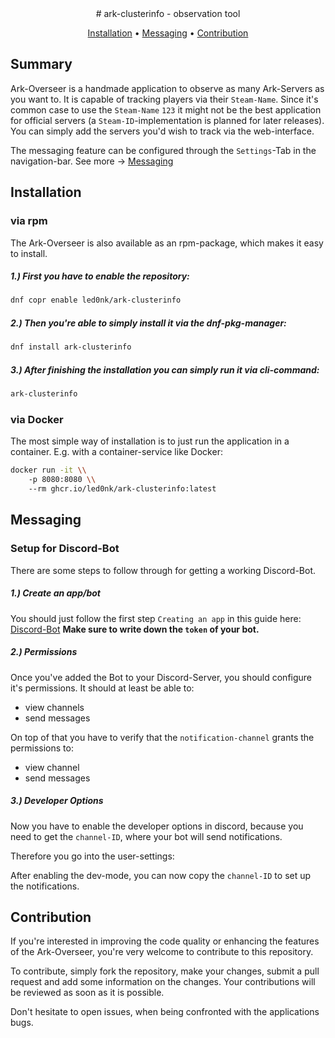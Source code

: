 <center>
# ark-clusterinfo - observation tool

[Installation](#-installation)
•
[Messaging](#-messaging)
•
[Contribution](#-contribution)
</center>




## Summary

Ark-Overseer is a handmade application to observe as many Ark-Servers as you want to.
It is capable of tracking players via their `Steam-Name`. Since it's common case to use
the `Steam-Name` `123` it might not be the best application for official servers (a `Steam-ID`-implementation is planned for later releases).
You can simply add the servers you'd wish to track via the web-interface.

The messaging feature can be configured through the `Settings`-Tab in the navigation-bar.
See more -> [Messaging](#-messaging)

## Installation

### via rpm

The Ark-Overseer is also available as an rpm-package, which makes it easy to install.

##### 1.) First you have to enable the repository:

```sh 
dnf copr enable led0nk/ark-clusterinfo
```

##### 2.) Then you're able to simply install it via the dnf-pkg-manager:

```sh 
dnf install ark-clusterinfo
```

##### 3.) After finishing the installation you can simply run it via cli-command:

```sh 
ark-clusterinfo
```

### via Docker

The most simple way of installation is to just run the application in a container.
E.g. with a container-service like Docker:

```sh 
docker run -it \\
    -p 8080:8080 \\
    --rm ghcr.io/led0nk/ark-clusterinfo:latest
```

## Messaging 

### Setup for Discord-Bot

There are some steps to follow through for getting a working Discord-Bot.

##### 1.) Create an app/bot

You should just follow the first step `Creating an app` in this guide here:
[Discord-Bot](https://discord.com/developers/docs/quick-start/getting-started)
**Make sure to write down the `token` of your bot.**

##### 2.) Permissions

Once you've added the Bot to your Discord-Server, you should configure it's permissions.
It should at least be able to:
  - view channels
  - send messages

On top of that you have to verify that the `notification-channel` grants the 
permissions to:
  - view channel
  - send messages

##### 3.) Developer Options

Now you have to enable the developer options in discord, because you need to
get the `channel-ID`, where your bot will send notifications.

Therefore you go into the user-settings:

After enabling the dev-mode, you can now copy the `channel-ID` to set up the notifications.

## Contribution

If you're interested in improving the code quality or enhancing the features of
the Ark-Overseer, you're very welcome to contribute to this repository.

To contribute, simply fork the repository, make your changes, submit a pull request
and add some information on the changes. Your contributions will be reviewed as
soon as it is possible.

Don't hesitate to open issues, when being confronted with the applications bugs.

